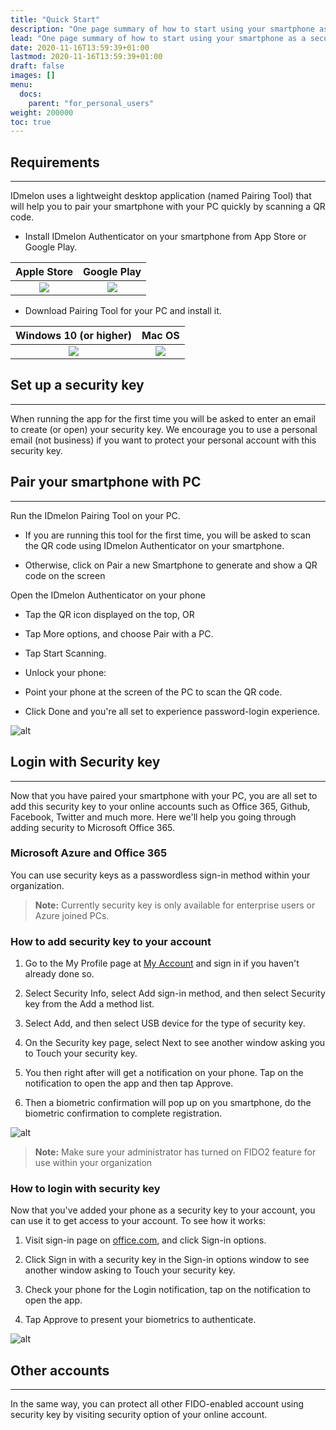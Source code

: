 ```yaml
---
title: "Quick Start"
description: "One page summary of how to start using your smartphone as a security key."
lead: "One page summary of how to start using your smartphone as a security key."
date: 2020-11-16T13:59:39+01:00
lastmod: 2020-11-16T13:59:39+01:00
draft: false
images: []
menu:
  docs:
    parent: "for_personal_users"
weight: 200000
toc: true
---
```

## Requirements

---

IDmelon uses a lightweight desktop application (named Pairing Tool) that will help you to pair your smartphone with your
PC quickly by scanning a QR code.

* Install IDmelon Authenticator on your smartphone from App Store or Google Play.

|                                                                                           Apple Store                                                                                           |                                                                                 Google Play                                                                                  |
|:-----------------------------------------------------------------------------------------------------------------------------------------------------------------------------------------------:|:----------------------------------------------------------------------------------------------------------------------------------------------------------------------------:|
| <a href="https://apps.apple.com/ca/app/idmelon/id1511376376" target="_blank"><img src="/images/vendor/App_Store/Black_lockup/SVG/Download_on_the_App_Store_Badge_US-UK_RGB_blk_092917.svg"></a> | <a href="https://play.google.com/store/apps/details?id=com.vancosys.authenticator.business" target="_blank"><img src="/images/vendor/Google_Play/google-play-badge.svg"></a> |

* Download Pairing Tool for your PC and install it.

|                                                Windows 10 (or higher)                                                |                                                   Mac OS                                                   |
|:--------------------------------------------------------------------------------------------------------------------:|:----------------------------------------------------------------------------------------------------------:|
| <a href="https://idmelon.com/docs/downloads" target="_blank"><img src="/images/vendor/Windows/Windows_logo.png"></a> | <a href="https://idmelon.com/docs/downloads" target="_blank"><img src="/images/vendor/Mac/mac-os.png"></a> |

## Set up a security key

---

When running the app for the first time you will be asked to enter an email to create (or open) your security key. We
encourage you to use a personal email (not business) if you want to protect your personal account with this security
key.

## Pair your smartphone with PC

---

Run the IDmelon Pairing Tool on your PC.

* If you are running this tool for the first time, you will be asked to scan the QR code using IDmelon Authenticator on your
  smartphone.

* Otherwise, click on Pair a new Smartphone to generate and show a QR code on the screen

Open the IDmelon Authenticator on your phone

* Tap the QR icon displayed on the top, OR

* Tap More options, and choose Pair with a PC.

* Tap Start Scanning.

* Unlock your phone:

* Point your phone at the screen of the PC to scan the QR code.

* Click Done and you're all set to experience password-login experience.

![alt](/images/vendor/gifs/pair_phone_pc.gif)

## Login with Security key

---

Now that you have paired your smartphone with your PC, you are all set to add this security key to your online accounts
such as Office 365, Github, Facebook, Twitter and much more. Here we'll help you going through adding security to
Microsoft Office 365.

### Microsoft Azure and Office 365

You can use security keys as a passwordless sign-in method within your organization.

> **Note:** Currently security key is only available for enterprise users or Azure joined PCs.

### How to add security key to your account

1. Go to the My Profile page at [My Account](https://myaccount.microsoft.com/s) and sign in if you haven't already done
   so.

2. Select Security Info, select Add sign-in method, and then select Security key from the Add a method list.

3. Select Add, and then select USB device for the type of security key.

4. On the Security key page, select Next to see another window asking you to Touch your security key.

5. You then right after will get a notification on your phone. Tap on the notification to open the app and then tap
   Approve.

6. Then a biometric confirmation will pop up on you smartphone, do the biometric confirmation to complete registration.

![alt](/images/vendor/gifs/registration_office365.gif)

> **Note:** Make sure your administrator has turned on FIDO2 feature for use within your organization

### How to login with security key

Now that you've added your phone as a security key to your account, you can use it to get access to your account. To see
how it works:

1. Visit sign-in page on [office.com](http://office.com), and click Sign-in options.

2. Click Sign in with a security key in the Sign-in options window to see another window asking to Touch your security
   key.

3. Check your phone for the Login notification, tap on the notification to open the app.

4. Tap Approve to present your biometrics to authenticate.

![alt](/images/vendor/gifs/sample_user_login.gif)

## Other accounts

---

In the same way, you can protect all other FIDO-enabled account using security key by visiting security option of your
online account.
